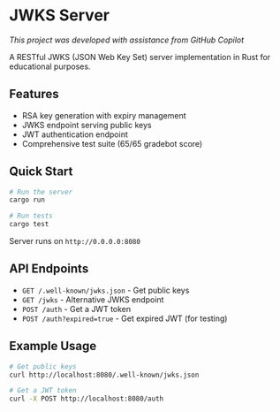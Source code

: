# JWKS Server

_This project was developed with assistance from GitHub Copilot_

A RESTful JWKS (JSON Web Key Set) server implementation in Rust for educational purposes.

## Features

- RSA key generation with expiry management
- JWKS endpoint serving public keys
- JWT authentication endpoint
- Comprehensive test suite (65/65 gradebot score)

## Quick Start

```bash
# Run the server
cargo run

# Run tests
cargo test
```

Server runs on `http://0.0.0.0:8080`

## API Endpoints

- `GET /.well-known/jwks.json` - Get public keys
- `GET /jwks` - Alternative JWKS endpoint
- `POST /auth` - Get a JWT token
- `POST /auth?expired=true` - Get expired JWT (for testing)

## Example Usage

```bash
# Get public keys
curl http://localhost:8080/.well-known/jwks.json

# Get a JWT token
curl -X POST http://localhost:8080/auth
```
